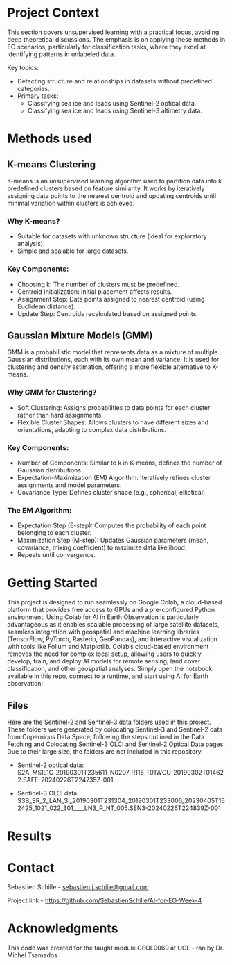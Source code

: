 # Project Context

This section covers unsupervised learning with a practical focus, avoiding deep theoretical discussions. The emphasis is on applying these methods in EO scenarios, particularly for classification tasks, where they excel at identifying patterns in unlabeled data.

Key topics:

* Detecting structure and relationships in datasets without predefined categories.
* Primary tasks:
  * Classifying sea ice and leads using Sentinel-2 optical data.
  *  Classifying sea ice and leads using Sentinel-3 altimetry data.

# Methods used

## K-means Clustering

K-means is an unsupervised learning algorithm used to partition data into k predefined clusters based on feature similarity. It works by iteratively assigning data points to the nearest centroid and updating centroids until minimal variation within clusters is achieved.

### Why K-means?

* Suitable for datasets with unknown structure (ideal for exploratory analysis).
* Simple and scalable for large datasets.

### Key Components:

* Choosing k: The number of clusters must be predefined.
* Centroid Initialization: Initial placement affects results.
* Assignment Step: Data points assigned to nearest centroid (using Euclidean distance).
* Update Step: Centroids recalculated based on assigned points.

## Gaussian Mixture Models (GMM)

GMM is a probabilistic model that represents data as a mixture of multiple Gaussian distributions, each with its own mean and variance. It is used for clustering and density estimation, offering a more flexible alternative to K-means.

### Why GMM for Clustering?

* Soft Clustering: Assigns probabilities to data points for each cluster rather than hard assignments.
* Flexible Cluster Shapes: Allows clusters to have different sizes and orientations, adapting to complex data distributions.

### Key Components:

* Number of Components: Similar to k in K-means, defines the number of Gaussian distributions.
* Expectation-Maximization (EM) Algorithm: Iteratively refines cluster assignments and model parameters.
* Covariance Type: Defines cluster shape (e.g., spherical, elliptical).

### The EM Algorithm:

* Expectation Step (E-step): Computes the probability of each point belonging to each cluster.
* Maximization Step (M-step): Updates Gaussian parameters (mean, covariance, mixing coefficient) to maximize data likelihood.
* Repeats until convergence.

# Getting Started

This project is designed to run seamlessly on Google Colab, a cloud-based platform that provides free access to GPUs and a pre-configured Python environment. Using Colab for AI in Earth Observation is particularly advantageous as it enables scalable processing of large satellite datasets, seamless integration with geospatial and machine learning libraries (TensorFlow, PyTorch, Rasterio, GeoPandas), and interactive visualization with tools like Folium and Matplotlib. Colab’s cloud-based environment removes the need for complex local setup, allowing users to quickly develop, train, and deploy AI models for remote sensing, land cover classification, and other geospatial analyses. Simply open the notebook available in this repo, connect to a runtime, and start using AI for Earth observation!

## Files

Here are the Sentinel-2 and Sentinel-3 data folders used in this project. These folders were generated by colocating Sentinel-3 and Sentinel-2 data from Copernicus Data Space, following the steps outlined in the Data Fetching and Colocating Sentinel-3 OLCI and Sentinel-2 Optical Data pages. Due to their large size, the folders are not included in this repository.

* Sentinel-2 optical data: S2A_MSIL1C_20190301T235611_N0207_R116_T01WCU_20190302T014622.SAFE-20240226T224735Z-001

* Sentinel-3 OLCI data: S3B_SR_2_LAN_SI_20190301T231304_20190301T233006_20230405T162425_1021_022_301____LN3_R_NT_005.SEN3-20240226T224839Z-001

# Results

# Contact

Sebastien Schille - sebastien.j.schille@gmail.com

Project link - https://github.com/SebastienSchille/AI-for-EO-Week-4

# Acknowledgments

This code was created for the taught module GEOL0069 at UCL - ran by Dr. Michel Tsamados



